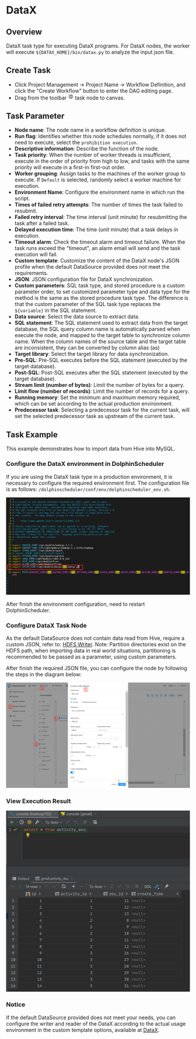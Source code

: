 # DataX

## Overview

DataX task type for executing DataX programs. For DataX nodes, the worker will execute `${DATAX_HOME}/bin/datax.py` to analyze the input json file.

## Create Task

- Click Project Management -> Project Name -> Workflow Definition, and click the "Create Workflow" button to enter the DAG editing page.
- Drag from the toolbar <img src="/img/tasks/icons/datax.png" width="15"/> task node to canvas.

## Task Parameter

- **Node name**: The node name in a workflow definition is unique.
- **Run flag**: Identifies whether this node schedules normally, if it does not need to execute, select the `prohibition execution`.
- **Descriptive information**: Describe the function of the node.
- **Task priority**: When the number of worker threads is insufficient, execute in the order of priority from high to low, and tasks with the same priority will execute in a first-in first-out order.
- **Worker grouping**: Assign tasks to the machines of the worker group to execute. If `Default` is selected, randomly select a worker machine for execution.
- **Environment Name**: Configure the environment name in which run the script.
- **Times of failed retry attempts**: The number of times the task failed to resubmit.
- **Failed retry interval**: The time interval (unit minute) for resubmitting the task after a failed task.
- **Delayed execution time**: The time (unit minute) that a task delays in execution.
- **Timeout alarm**: Check the timeout alarm and timeout failure. When the task runs exceed the "timeout", an alarm email will send and the task execution will fail.
- **Custom template**: Customize the content of the DataX node's JSON profile when the default DataSource provided does not meet the requirements.
- **JSON**: JSON configuration file for DataX synchronization.
- **Custom parameters**: SQL task type, and stored procedure is a custom parameter order, to set customized parameter type and data type for the method is the same as the stored procedure task type. The difference is that the custom parameter of the SQL task type replaces the `${variable}` in the SQL statement.
- **Data source**: Select the data source to extract data.
- **SQL statement**: The SQL statement used to extract data from the target database, the SQL query column name is automatically parsed when execute the node, and mapped to the target table to synchronize column name. When the column names of the source table and the target table are inconsistent, they can be converted by column alias (as)
- **Target library**: Select the target library for data synchronization.
- **Pre-SQL**: Pre-SQL executes before the SQL statement (executed by the target database).
- **Post-SQL**: Post-SQL executes after the SQL statement (executed by the target database).
- **Stream limit (number of bytes)**: Limit the number of bytes for a query.
- **Limit flow (number of records)**: Limit the number of records for a query.
- **Running memory**: Set the minimum and maximum memory required, which can be set according to the actual production environment.
- **Predecessor task**: Selecting a predecessor task for the current task, will set the selected predecessor task as upstream of the current task.

## Task Example

This example demonstrates how to import data from Hive into MySQL.

### Configure the DataX environment in DolphinScheduler

If you are using the DataX task type in a production environment, it is necessary to configure the required environment first. The configuration file is as follows: `/dolphinscheduler/conf/env/dolphinscheduler_env.sh`.

![datax_task01](/img/tasks/demo/datax_task01.png)

After finish the environment configuration, need to restart DolphinScheduler.

### Configure DataX Task Node

As the default DataSource does not contain data read from Hive, require a custom JSON, refer to: [HDFS Writer](https://github.com/alibaba/DataX/blob/master/hdfswriter/doc/hdfswriter.md). Note: Partition directories exist on the HDFS path, when importing data in real world situations, partitioning is recommended to be passed as a parameter, using custom parameters.

After finish the required JSON file, you can configure the node by following the steps in the diagram below:

![datax_task02](/img/tasks/demo/datax_task02.png)

### View Execution Result

![datax_task03](/img/tasks/demo/datax_task03.png)

### Notice

If the default DataSource provided does not meet your needs, you can configure the writer and reader of the DataX according to the actual usage environment in the custom template options, available at [DataX](https://github.com/alibaba/DataX).
